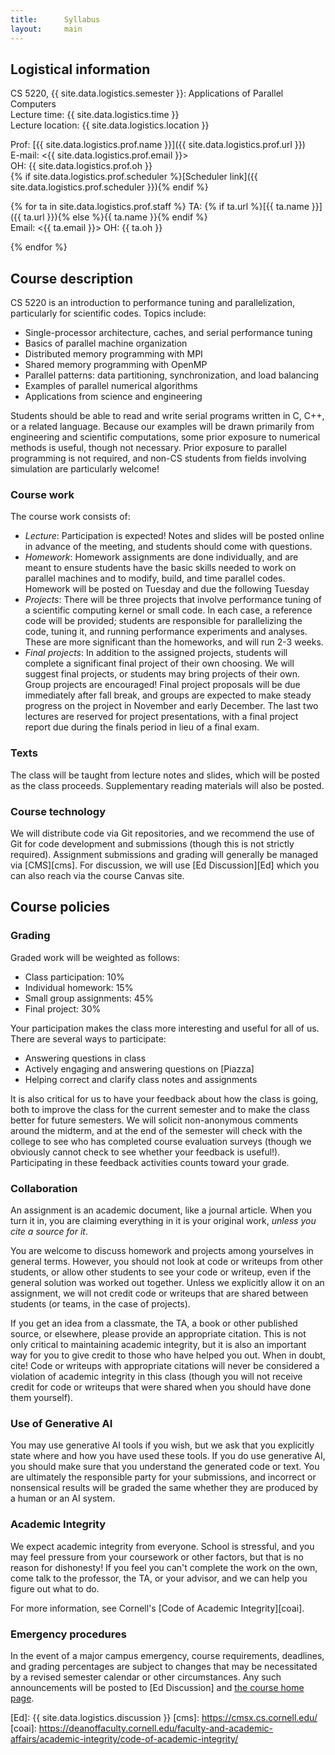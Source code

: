 ```yaml
---
title:      Syllabus
layout:     main
---
```


## Logistical information

CS 5220, {{ site.data.logistics.semester }}: Applications of Parallel Computers  
Lecture time: {{ site.data.logistics.time }}  
Lecture location: {{ site.data.logistics.location }}

Prof: [{{ site.data.logistics.prof.name }}]({{ site.data.logistics.prof.url }})  
E-mail: <{{ site.data.logistics.prof.email }}>  
OH: {{ site.data.logistics.prof.oh }}  
{% if site.data.logistics.prof.scheduler %}[Scheduler link]({{ site.data.logistics.prof.scheduler }}){% endif %}

{% for ta in site.data.logistics.prof.staff %}
TA: {% if ta.url %}[{{ ta.name }}]({{ ta.url }}){% else %}{{ ta.name }}{% endif %}  
Email: <{{ ta.email }}>
OH: {{ ta.oh }}

{% endfor %}
## Course description

CS 5220 is an introduction to performance tuning and parallelization,
particularly for scientific codes. Topics include:

- Single-processor architecture, caches, and serial performance tuning
- Basics of parallel machine organization
- Distributed memory programming with MPI
- Shared memory programming with OpenMP
- Parallel patterns: data partitioning, synchronization, and load balancing
- Examples of parallel numerical algorithms
- Applications from science and engineering

Students should be able to read and write serial programs written in
C, C++, or a related language.  Because our examples will be drawn primarily
from engineering and scientific computations, some prior exposure to
numerical methods is useful, though not necessary.  Prior exposure to
parallel programming is not required, and non-CS students from fields
involving simulation are particularly welcome!

### Course work

The course work consists of:

- *Lecture*: Participation is expected!  Notes and slides will be
  posted online in advance of the meeting, and students should come
  with questions.
- *Homework*: Homework assignments are done individually, and are
  meant to ensure students have the basic skills needed to work on
  parallel machines and to modify, build, and time parallel codes.
  Homework will be posted on Tuesday and due the following Tuesday
- *Projects*: There will be three projects that involve performance
  tuning of a scientific computing kernel or small code.  In each
  case, a reference code will be provided; students are
  responsible for parallelizing the code, tuning it, and running
  performance experiments and analyses.  These are more significant
  than the homeworks, and will run 2-3 weeks.
- *Final projects*: In addition to the assigned projects, students
  will complete a significant final project of their own choosing.  We
  will suggest final projects, or students may bring projects of their
  own.  Group projects are encouraged!  Final project proposals will
  be due immediately after fall break, and groups are expected to make
  steady progress on the project in November and early December.  The
  last two lectures are reserved for project presentations, with a
  final project report due during the finals period in lieu of a final
  exam.

### Texts

The class will be taught from lecture notes and slides, which will be
posted as the class proceeds.  Supplementary reading materials will
also be posted.

### Course technology

We will distribute code via Git repositories, and we recommend the use
of Git for code development and submissions (though this is not
strictly required).  Assignment submissions and grading will generally
be managed via [CMS][cms].  For discussion, we will use [Ed
Discussion][Ed] which you can also reach via the course Canvas site.

## Course policies

### Grading

Graded work will be weighted as follows:

- Class participation: 10%
- Individual homework: 15%
- Small group assignments: 45%
- Final project: 30%

Your participation makes the class more interesting and useful
for all of us.  There are several ways to participate:

- Answering questions in class
- Actively engaging and answering questions on [Piazza]
- Helping correct and clarify class notes and assignments

It is also critical for us to have your feedback about how the class
is going, both to improve the class for the current semester and to
make the class better for future semesters.  We will solicit
non-anonymous comments around the midterm, and at the end of the
semester will check with the college to see who has completed course
evaluation surveys (though we obviously cannot check to see whether
your feedback is useful!).  Participating in these feedback activities
counts toward your grade.

### Collaboration

An assignment is an academic document, like a journal article.
When you turn it in, you are claiming everything in it is your
original work, *unless you cite a source for it*.

You are welcome to discuss homework and projects among yourselves in
general terms.  However, you should not look at code or writeups from
other students, or allow other students to see your code or writeup,
even if the general solution was worked out together.  Unless we
explicitly allow it on an assignment, we will not credit code or
writeups that are shared between students (or teams, in the case of
projects).

If you get an idea from a classmate, the TA, a book or other published
source, or elsewhere, please provide an appropriate citation.  This is
not only critical to maintaining academic integrity, but it is also an
important way for you to give credit to those who have helped you out.
When in doubt, cite!  Code or writeups with appropriate citations will
never be considered a violation of academic integrity in this class
(though you will not receive credit for code or writeups that were
shared when you should have done them yourself).

### Use of Generative AI

You may use generative AI tools if you wish, but we ask that you
explicitly state where and how you have used these tools.  If you do
use generative AI, you should make sure that you understand the
generated code or text.  You are ultimately the responsible party for
your submissions, and incorrect or nonsensical results will be graded
the same whether they are produced by a human or an AI system.

### Academic Integrity

We expect academic integrity from everyone.  School is stressful,
and you may feel pressure from your coursework or other factors,
but that is no reason for dishonesty!  If you feel you can't complete
the work on the own, come talk to the professor, the TA, or your advisor,
and we can help you figure out what to do.

For more information, see Cornell's [Code of Academic Integrity][coai].

### Emergency procedures

In the event of a major campus emergency, course requirements, deadlines, and
grading percentages are subject to changes that may be necessitated by a
revised semester calendar or other circumstances.  Any such announcements will
be posted to [Ed Discussion] and [the course home page](index.html).

[Ed]: {{ site.data.logistics.discussion }}
[cms]: https://cmsx.cs.cornell.edu/
[coai]: https://deanoffaculty.cornell.edu/faculty-and-academic-affairs/academic-integrity/code-of-academic-integrity/
